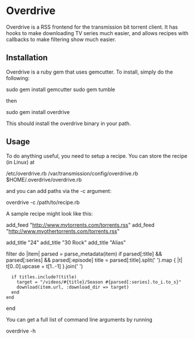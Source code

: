 Overdrive
=========

Overdrive is a RSS frontend for the transmission bit torrent client. It has hooks to make downloading TV series
much easier, and allows recipes with callbacks to make filtering show much easier.

Installation
------------

Overdrive is a ruby gem that uses gemcutter. To install, simply do the following:

  sudo gem install gemcutter
  sudo gem tumble

then

  sudo gem install overdrive

This should install the overdrive binary in your path.

Usage
-----

To do anything useful, you need to setup a recipe. You can store the recipe (in Linux) at

  /etc/overdrive.rb
  /var/transmission/config/overdrive.rb
  $HOME/.overdrive/overdrive.rb

and you can add paths via the -c argument:

  overdrive -c /path/to/recipe.rb

A sample recipe might look like this:

  add_feed "http://www.mytorrents.com/torrents.rss"
  add_feed "http://www.myothertorrents.com/torrents.rss"

  add_title "24"
  add_title "30 Rock"
  add_title "Alias"

  filter do |item|
    parsed = parse_metadata(item)
    if parsed[:title] && parsed[:series] && parsed[:episode]
      title = parsed[:title].split(' ').map { |t| t[0..0].upcase + t[1..-1] }.join(' ')
    
      if titles.include?(title)
        target = "/videos/#{title}/Season #{parsed[:series].to_i.to_s}"
        download(item.url, :download_dir => target)
      end
    end
  end

You can get a full list of command line arguments by running

  overdrive -h
